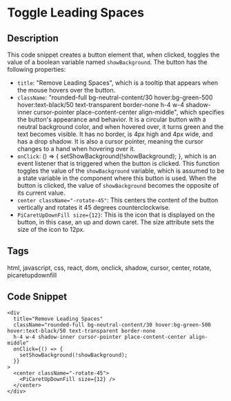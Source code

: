 # Toggle Leading Spaces

## Description
This code snippet creates a button element that, when clicked, toggles the value of a boolean variable named `showBackground`. The button has the following properties:

- `title`: "Remove Leading Spaces", which is a tooltip that appears when the mouse hovers over the button.
- `className`: "rounded-full bg-neutral-content/30 hover:bg-green-500 hover:text-black/50 text-transparent border-none h-4 w-4 shadow-inner cursor-pointer place-content-center align-middle", which specifies the button's appearance and behavior. It is a circular button with a neutral background color, and when hovered over, it turns green and the text becomes visible. It has no border, is 4px high and 4px wide, and has a drop shadow. It is also a cursor pointer, meaning the cursor changes to a hand when hovering over it.
- `onClick`: () => { setShowBackground(!showBackground); }, which is an event listener that is triggered when the button is clicked. This function toggles the value of the `showBackground` variable, which is assumed to be a state variable in the component where this button is used. When the button is clicked, the value of `showBackground` becomes the opposite of its current value.
- `center className="-rotate-45"`: This centers the content of the button vertically and rotates it 45 degrees counterclockwise.
- `PiCaretUpDownFill size={12}`: This is the icon that is displayed on the button, in this case, an up and down caret. The size attribute sets the size of the icon to 12px.

## Tags
html, javascript, css, react, dom, onclick, shadow, cursor, center, rotate, picaretupdownfill

## Code Snippet
```
<div
  title="Remove Leading Spaces"
  className="rounded-full bg-neutral-content/30 hover:bg-green-500 hover:text-black/50 text-transparent border-none 
  h-4 w-4 shadow-inner cursor-pointer place-content-center align-middle"
  onClick={() => {
    setShowBackground(!showBackground);
  }}
>
  <center className="-rotate-45">
    <PiCaretUpDownFill size={12} />
  </center>
</div>
```
